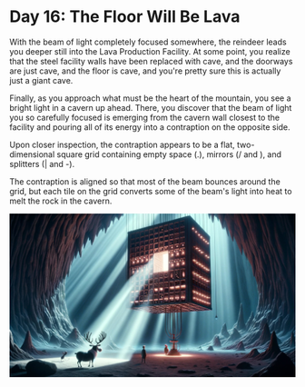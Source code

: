 # Day 16: The Floor Will Be Lava

With the beam of light completely focused somewhere, the reindeer leads you deeper still into the Lava Production
Facility. At some point, you realize that the steel facility walls have been replaced with cave, and the doorways are
just cave, and the floor is cave, and you're pretty sure this is actually just a giant cave.

Finally, as you approach what must be the heart of the mountain, you see a bright light in a cavern up ahead. There, you
discover that the beam of light you so carefully focused is emerging from the cavern wall closest to the facility and
pouring all of its energy into a contraption on the opposite side.

Upon closer inspection, the contraption appears to be a flat, two-dimensional square grid containing empty space (.),
mirrors (/ and \), and splitters (| and -).

The contraption is aligned so that most of the beam bounces around the grid, but each tile on the grid converts some of
the beam's light into heat to melt the rock in the cavern.

![Scene](./scene.jpg)